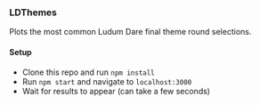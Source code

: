 ### LDThemes

Plots the most common Ludum Dare final theme round selections.


#### Setup

- Clone this repo and run `npm install`
- Run `npm start` and navigate to `localhost:3000`
- Wait for results to appear (can take a few seconds)